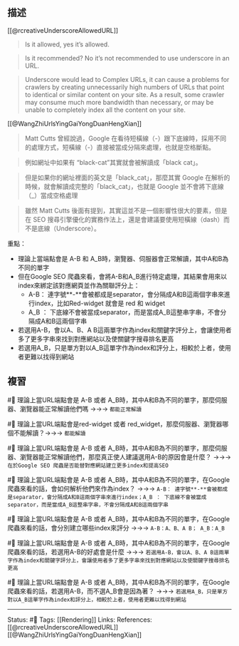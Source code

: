 ## 描述


[[@rcreativeUnderscoreAllowedURL]]
> Is it allowed, yes it’s allowed.

> Is it recommended? No it’s not recommended to use underscore in an URL.

> Underscore would lead to Complex URLs, it can cause a problems for crawlers by creating unnecessarily high numbers of URLs that point to identical or similar content on your site. As a result, some crawler may consume much more bandwidth than necessary, or may be unable to completely index all the content on your site.



[[@WangZhiUrlsYingGaiYongDuanHengXian]]
> Matt Cutts 曾經說過，Google 在看待短橫線（-）跟下底線時，採用不同的處理方式，短橫線（-）直接被當成分隔來處理，也就是空格斷點。

> 例如網址中如果有 “black-cat”其實就會被解讀成「black cat」。

> 但是如果你的網址裡面的英文是「black_cat」，那麼其實 Google 在解析的時候，就會解讀成完整的「black_cat」，也就是 Google 並不會將下底線（_）當成空格處理

> 雖然 Matt Cutts 後面有提到，其實這並不是一個影響性很大的要素，但是在 SEO 搜尋引擎優化的實務作法上，還是會建議要使用短橫線（dash）而不是底線（Underscore）。



重點：
- 理論上當端點會是 A-B 和 A_B時，瀏覽器、伺服器會正常解讀，其中A和B為不同的單字
- 但在Google SEO 爬蟲來看，會將A-B和A_B進行特定處理，其結果會用來以index來綁定該對應網頁並作為關聯評分上：
	- A-B： 連字號**-**會被都成是separator，會分隔成A和B這兩個字串來進行index，比如Red-widget 就會是 red 和 widget 
	- A_B ： 下底線不會被當成separator，而是當成A_B這整串字串，不會分隔成A和B這兩個字串
- 若選用A-B，會以A、B、A B這兩單字作為index和關鍵字評分上，會讓使用者多了更多字串來找到對應網站以及使關鍵字搜尋排名更高
- 若選用A_B，只是單方對以A_B這單字作為index和評分上，相較於上者，使用者更難以找得到網站

## 複習

#🧠 理論上當URL端點會是 A-B 或者 A_B時，其中A和B為不同的單字，那麼伺服器、瀏覽器能正常解讀他們嗎 ->->-> `都能正常解讀`
<!--SR:!2023-09-16,193,250-->

#🧠 理論上當URL端點會是red-widget 或者 red_widget，那麼伺服器、瀏覽器哪個不能解讀？->->-> `都能解讀`
<!--SR:!2023-09-11,190,250-->

#🧠 理論上當URL端點會是 A-B 或者 A_B時，其中A和B為不同的單字，那麼伺服器、瀏覽器能正常解讀他們，那麼真正使人建議選用A-B的原因會是什麼？ ->->-> `在於Google SEO 爬蟲是否能替對應網站建立更多index和提高SEO`
<!--SR:!2023-07-27,161,250-->

#🧠 理論上當URL端點會是 A-B 或者 A_B時，其中A和B為不同的單字，在Google 爬蟲來看的話，會如何解析他們來作為index？ ->->-> `A-B： 連字號**-**會被都成是separator，會分隔成A和B這兩個字串來進行index；A_B ： 下底線不會被當成separator，而是當成A_B這整串字串，不會分隔成A和B這兩個字串`
<!--SR:!2023-05-21,94,230-->

#🧠 理論上當URL端點會是 A-B 或者 A_B時，其中A和B為不同的單字，在Google 爬蟲來看的話，會分別建立哪些index來評分 ->->-> `A-B：A、B、A B； A_B：A_B`
<!--SR:!2023-09-18,195,250-->

#🧠 理論上當URL端點會是 A-B 或者 A_B時，其中A和B為不同的單字，在Google 爬蟲來看的話，若選用A-B的好處會是什麼 ->->-> `若選用A-B，會以A、B、A B這兩單字作為index和關鍵字評分上，會讓使用者多了更多字串來找到對應網站以及使關鍵字搜尋排名更高`
<!--SR:!2023-08-08,169,250-->

#🧠 理論上當URL端點會是 A-B 或者 A_B時，其中A和B為不同的單字，在Google 爬蟲來看的話，若選用A-B，而不選A_B會是因為著？ ->->-> `若選用A_B，只是單方對以A_B這單字作為index和評分上，相較於上者，使用者更難以找得到網站`
<!--SR:!2023-09-17,194,250-->



---
Status: #🌱 
Tags:
[[Rendering]]
Links:
References:
[[@rcreativeUnderscoreAllowedURL]]
[[@WangZhiUrlsYingGaiYongDuanHengXian]]